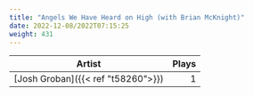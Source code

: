 ```yaml
---
title: "Angels We Have Heard on High (with Brian McKnight)"
date: 2022-12-08/2022T07:15:25
weight: 431
---
```




 Artist | Plays 
----- | -----:
[Josh Groban]({{< ref "t58260">}}) | 1
